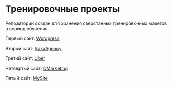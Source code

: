 # Тренировочные проекты

Репозиторий создан для хранения свёрстанных тренировочных макетов в период обучения.

Первый сайт: [Wordpress](https://Twincki.github.io/wordpress/src/)

Второй сайт: [SakaAgency](https://Twincki.github.io/SakaAgency/src/)

Третий сайт: [Uber](https://Twincki.github.io/Uber/src/)

Четвёртый сайт: [OMarketing](https://Twincki.github.io/OMarketing/src/)

Пятый сайт: [MySite](https://Twincki.github.io/MySite/src/)
